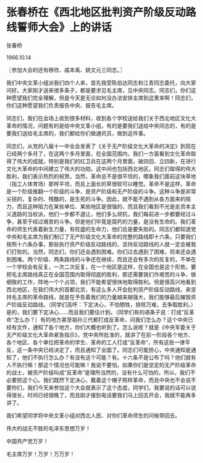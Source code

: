 # 张春桥在《西北地区批判资产阶级反动路线誓师大会》上的讲话

张春桥

1966.10.14

〖参加大会的还有穆欣、戚本禹、姚文元三同志。〗

我们中央文革小组派我们四个人来，首先我受陈伯达同志和江青同志委托，向大家问好。大家刚才送来很多条子，都是要求见毛主席，见中央同志。同志们，你们这种愿望我们完全理解，但是今天是无论如何没办法安排主席到这里来啊！同志们，你们这种愿望我们负责报告中央、报告毛主席。

同志们，我们在会场上收到很多材料，收到各个学校送给我们关于西北地区文化大革命的情况，问题有的是给中央文革小组，有的是要我们送给中央同志的，有的是要我们送给毛主席的，我们都给你们做通讯员，做到这件事。

同志们，从党的八届十一中全会发表了《关于无产阶级文化大革命的决定》到现在已经两个多月了，在这两个多月里面，在全国范围内，我们一方面看到文化革命取得了伟大的成就，特别是我们的红卫兵在这两个月里面，破四旧、立四新，在进行文化大革命的中间建立了伟大的功勋。这中间也包括西北地区。同志们取得的伟大胜利，我们表示热烈的祝贺。当然，革命总不是很平坦的，哪象我们面前这块草地（指工人体育场）那样平坦，而且上面长的草很软可以睡觉。革命不是这样，革命是一个阶级推翻一个阶级的斗争，是资产阶级和无产阶级的斗争。这种斗争是非常尖锐的，复杂的、残酷的，是生死的斗争。因此，就不能不遇到从各方面来的阻力，而且这种阻力在某些单位、某些地区是很强的，而且我们看到不光是走资本主义道路的当权派，他们一步都不退让，他们多么顽抗，我们每前进一步都要经过斗争，甚至于经过艰苦的斗争。但是他们毕竟是腐朽的力量，是没有生命的。我们革命的师生代表着新生力量，有旺盛的生命力，他们总是要失败的。同志们都知道党中央和毛主席为我们制订了无产阶级文化大革命的完整的路线即十六条，只要我们按照十六条办事，那些执行资产阶级反动路线的，坚持反动路线的人就一定会被我们打败的。当然，同志们，你们还会遇到困难。你们过去遇到了困难，将来还会遇到困难。两个阶级、两条路线的斗争还在继续，而且还会有多次的反复的，不单在一个学校会有反复，一次二次反复，在一个地区是这样，在全国也是这个形势。要把毛主席路线真正在全国范围内取得彻底的胜利，那还需要我们作艰苦的斗争，做细致的工作，阵地一个个占领，我们不能希望很快地取得胜利。但是很高兴地看到西北地区，在我们伟大的首都北京，有这么多人开会批判资产阶级反动路线，来坚持毛主席的革命路线，就是在予告着我们的力量越来越强大，我们能够最后摧毁资产阶级反动路线。（同学们高呼：下定决心，不怕牺牲，排除万难，去争取胜利。）是的，我们要下定决心……而且我们要估计到。（同学们有的递条子说：打成“反革命”怎么办？）有的地方甚至祖孙三代都打成反革命，问我们怎么办？这个中央已经有文件，通知了各个地方，你们大概也听到了。怎么说呢？就是《中央军委关于无产阶级文化大革命紧急指示》，党中央所批准的，就讲了在前一阶段各个地方、各个地区、各个单位把革命的学生、革命的工人打成“反革命”，所有这些一律平反，这一条中央已经决定了，而且通知了全国了。同志们可能担心，中央通知是通知了，他们不执行怎么办？有没有这个可能？有。十六条不是公布了吗？他们就有人不执行嘛！那这个情况也可能嘛！我说不要怕，如果你们是坚定的无产阶级革命的战士，被资产阶级叫成“反革命”是理所当然的，没有什么可怕的，所以，我们不必要担这个心。我们既然下定决心，戴着这个帽子照样革命，而且中央也不会说不要你们，我们今天来参加这个大会就表示了这个态度。同学们，我要说的话可以说得很长，时间已经很晚了，而且刚才接到电话要我们马上回去开会，我就不能再多讲了。

我们希望同学将中央文革小组对西北人民、对你们革命师生的问候带回去。

伟大的战无不胜的毛泽东思想万岁！

中国共产党万岁！

毛主席万岁！万岁！万万岁！